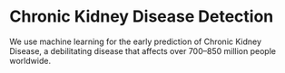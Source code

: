 # Chronic Kidney Disease Detection

We use machine learning for the early prediction of Chronic Kidney Disease, a debilitating disease that affects over 700–850 million people worldwide.
